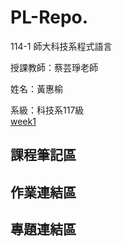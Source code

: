 # PL-Repo.

114-1 師大科技系程式語言  

授課教師：蔡芸琤老師  

姓名：黃惠榆 

系級：科技系117級  
[week1](https://github.com/41371116h/PL-Repo./blob/main/HW1.ipynb)


## 課程筆記區

## 作業連結區


## 專題連結區
